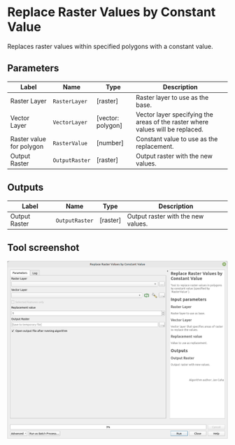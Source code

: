 # Replace Raster Values by Constant Value

Replaces raster values within specified polygons with a constant value.

## Parameters

| Label                    | Name           | Type              | Description                                                                    |
| ------------------------ | -------------- | ----------------- | ------------------------------------------------------------------------------ |
| Raster Layer             | `RasterLayer`  | [raster]          | Raster layer to use as the base.                                               |
| Vector Layer             | `VectorLayer`  | [vector: polygon] | Vector layer specifying the areas of the raster where values will be replaced. |
| Raster value for polygon | `RasterValue`  | [number]          | Constant value to use as the replacement.                                      |
| Output Raster            | `OutputRaster` | [raster]          | Output raster with the new values.                                             |

## Outputs

| Label         | Name           | Type     | Description                        |
| ------------- | -------------- | -------- | ---------------------------------- |
| Output Raster | `OutputRaster` | [raster] | Output raster with the new values. |

## Tool screenshot

![Replace Raster Values by Constant Value](../../images/tool_replace_raster_values_by_constant.png)
